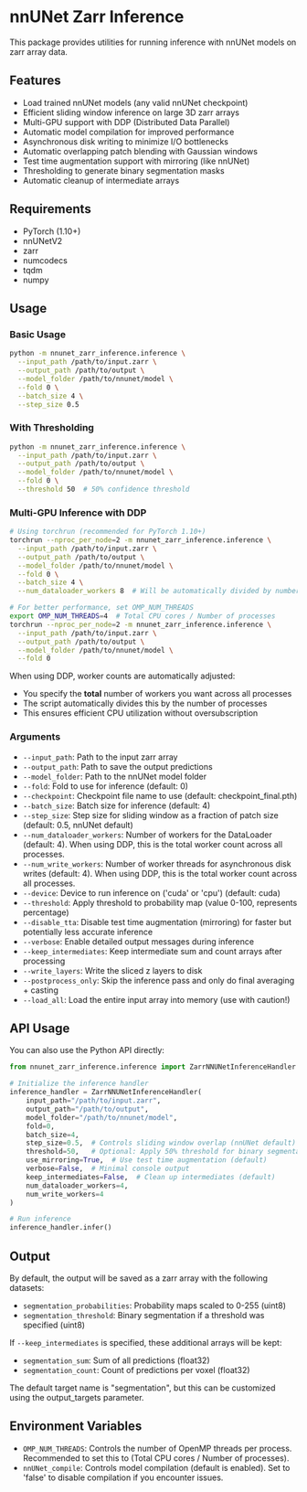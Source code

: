 # nnUNet Zarr Inference

This package provides utilities for running inference with nnUNet models on zarr array data.

## Features

- Load trained nnUNet models (any valid nnUNet checkpoint)
- Efficient sliding window inference on large 3D zarr arrays
- Multi-GPU support with DDP (Distributed Data Parallel)
- Automatic model compilation for improved performance
- Asynchronous disk writing to minimize I/O bottlenecks
- Automatic overlapping patch blending with Gaussian windows
- Test time augmentation support with mirroring (like nnUNet)
- Thresholding to generate binary segmentation masks
- Automatic cleanup of intermediate arrays

## Requirements

- PyTorch (1.10+)
- nnUNetV2
- zarr
- numcodecs
- tqdm
- numpy

## Usage

### Basic Usage

```bash
python -m nnunet_zarr_inference.inference \
  --input_path /path/to/input.zarr \
  --output_path /path/to/output \
  --model_folder /path/to/nnunet/model \
  --fold 0 \
  --batch_size 4 \
  --step_size 0.5
```

### With Thresholding

```bash
python -m nnunet_zarr_inference.inference \
  --input_path /path/to/input.zarr \
  --output_path /path/to/output \
  --model_folder /path/to/nnunet/model \
  --fold 0 \
  --threshold 50  # 50% confidence threshold
```

### Multi-GPU Inference with DDP

```bash
# Using torchrun (recommended for PyTorch 1.10+)
torchrun --nproc_per_node=2 -m nnunet_zarr_inference.inference \
  --input_path /path/to/input.zarr \
  --output_path /path/to/output \
  --model_folder /path/to/nnunet/model \
  --fold 0 \
  --batch_size 4 \
  --num_dataloader_workers 8  # Will be automatically divided by number of processes

# For better performance, set OMP_NUM_THREADS
export OMP_NUM_THREADS=4  # Total CPU cores / Number of processes
torchrun --nproc_per_node=2 -m nnunet_zarr_inference.inference \
  --input_path /path/to/input.zarr \
  --output_path /path/to/output \
  --model_folder /path/to/nnunet/model \
  --fold 0
```

When using DDP, worker counts are automatically adjusted:
- You specify the **total** number of workers you want across all processes
- The script automatically divides this by the number of processes
- This ensures efficient CPU utilization without oversubscription

### Arguments

- `--input_path`: Path to the input zarr array
- `--output_path`: Path to save the output predictions
- `--model_folder`: Path to the nnUNet model folder
- `--fold`: Fold to use for inference (default: 0)
- `--checkpoint`: Checkpoint file name to use (default: checkpoint_final.pth)
- `--batch_size`: Batch size for inference (default: 4)
- `--step_size`: Step size for sliding window as a fraction of patch size (default: 0.5, nnUNet default)
- `--num_dataloader_workers`: Number of workers for the DataLoader (default: 4). When using DDP, this is the total worker count across all processes.
- `--num_write_workers`: Number of worker threads for asynchronous disk writes (default: 4). When using DDP, this is the total worker count across all processes.
- `--device`: Device to run inference on ('cuda' or 'cpu') (default: cuda)
- `--threshold`: Apply threshold to probability map (value 0-100, represents percentage)
- `--disable_tta`: Disable test time augmentation (mirroring) for faster but potentially less accurate inference
- `--verbose`: Enable detailed output messages during inference
- `--keep_intermediates`: Keep intermediate sum and count arrays after processing
- `--write_layers`: Write the sliced z layers to disk
- `--postprocess_only`: Skip the inference pass and only do final averaging + casting
- `--load_all`: Load the entire input array into memory (use with caution!)

## API Usage

You can also use the Python API directly:

```python
from nnunet_zarr_inference.inference import ZarrNNUNetInferenceHandler

# Initialize the inference handler
inference_handler = ZarrNNUNetInferenceHandler(
    input_path="/path/to/input.zarr",
    output_path="/path/to/output",
    model_folder="/path/to/nnunet/model",
    fold=0,
    batch_size=4,
    step_size=0.5,  # Controls sliding window overlap (nnUNet default)
    threshold=50,   # Optional: Apply 50% threshold for binary segmentation
    use_mirroring=True,  # Use test time augmentation (default)
    verbose=False,  # Minimal console output
    keep_intermediates=False,  # Clean up intermediates (default)
    num_dataloader_workers=4,
    num_write_workers=4
)

# Run inference
inference_handler.infer()
```

## Output

By default, the output will be saved as a zarr array with the following datasets:

- `segmentation_probabilities`: Probability maps scaled to 0-255 (uint8)
- `segmentation_threshold`: Binary segmentation if a threshold was specified (uint8)

If `--keep_intermediates` is specified, these additional arrays will be kept:
- `segmentation_sum`: Sum of all predictions (float32)
- `segmentation_count`: Count of predictions per voxel (float32)

The default target name is "segmentation", but this can be customized using the output_targets parameter.

## Environment Variables

- `OMP_NUM_THREADS`: Controls the number of OpenMP threads per process. Recommended to set this to (Total CPU cores / Number of processes).
- `nnUNet_compile`: Controls model compilation (default is enabled). Set to 'false' to disable compilation if you encounter issues.